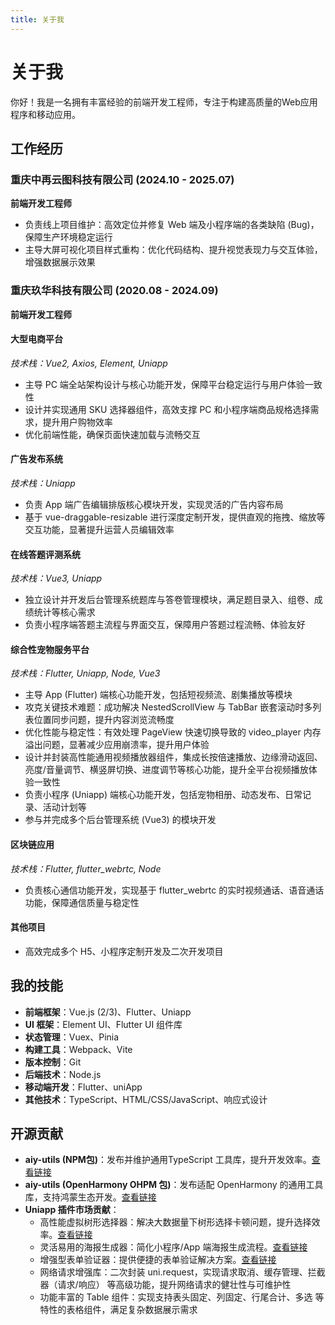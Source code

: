 ```yaml
---
title: 关于我
---
```


# 关于我

你好！我是一名拥有丰富经验的前端开发工程师，专注于构建高质量的Web应用程序和移动应用。

## 工作经历

### 重庆中再云图科技有限公司 (2024.10 - 2025.07)

**前端开发工程师**

- 负责线上项目维护：高效定位并修复 Web 端及小程序端的各类缺陷 (Bug)，保障生产环境稳定运行
- 主导大屏可视化项目样式重构：优化代码结构、提升视觉表现力与交互体验，增强数据展示效果

### 重庆玖华科技有限公司 (2020.08 - 2024.09)

**前端开发工程师**

#### 大型电商平台

*技术栈：Vue2, Axios, Element, Uniapp*

- 主导 PC 端全站架构设计与核心功能开发，保障平台稳定运行与用户体验一致性
- 设计并实现通用 SKU 选择器组件，高效支撑 PC 和小程序端商品规格选择需求，提升用户购物效率
- 优化前端性能，确保页面快速加载与流畅交互

#### 广告发布系统

*技术栈：Uniapp*

- 负责 App 端广告编辑排版核心模块开发，实现灵活的广告内容布局
- 基于 vue-draggable-resizable 进行深度定制开发，提供直观的拖拽、缩放等交互功能，显著提升运营人员编辑效率

#### 在线答题评测系统

*技术栈：Vue3, Uniapp*

- 独立设计并开发后台管理系统题库与答卷管理模块，满足题目录入、组卷、成绩统计等核心需求
- 负责小程序端答题主流程与界面交互，保障用户答题过程流畅、体验友好

#### 综合性宠物服务平台

*技术栈：Flutter, Uniapp, Node, Vue3*

- 主导 App (Flutter) 端核心功能开发，包括短视频流、剧集播放等模块
- 攻克关键技术难题：成功解决 NestedScrollView 与 TabBar 嵌套滚动时多列表位置同步问题，提升内容浏览流畅度
- 优化性能与稳定性：有效处理 PageView 快速切换导致的 video_player 内存溢出问题，显著减少应用崩溃率，提升用户体验
- 设计并封装高性能通用视频播放器组件，集成长按倍速播放、边缘滑动返回、亮度/音量调节、横竖屏切换、进度调节等核心功能，提升全平台视频播放体验一致性
- 负责小程序 (Uniapp) 端核心功能开发，包括宠物相册、动态发布、日常记录、活动计划等
- 参与并完成多个后台管理系统 (Vue3) 的模块开发

#### 区块链应用

*技术栈：Flutter, flutter_webrtc, Node*

- 负责核心通信功能开发，实现基于 flutter_webrtc 的实时视频通话、语音通话功能，保障通信质量与稳定性

#### 其他项目

- 高效完成多个 H5、小程序定制开发及二次开发项目

## 我的技能

- **前端框架**：Vue.js (2/3)、Flutter、Uniapp
- **UI 框架**：Element UI、Flutter UI 组件库
- **状态管理**：Vuex、Pinia
- **构建工具**：Webpack、Vite
- **版本控制**：Git
- **后端技术**：Node.js
- **移动端开发**：Flutter、uniApp
- **其他技术**：TypeScript、HTML/CSS/JavaScript、响应式设计

## 开源贡献

- **aiy-utils (NPM包)**：发布并维护通用TypeScript 工具库，提升开发效率。[查看链接](https://www.npmjs.com/package/aiy-utils)
- **aiy-utils (OpenHarmony OHPM 包)**：发布适配 OpenHarmony 的通用工具库，支持鸿蒙生态开发。[查看链接](https://ohpm.openharmony.cn/#/cn/detail/@whay%2Faiy-utils)
- **Uniapp 插件市场贡献**：
  - 高性能虚拟树形选择器：解决大数据量下树形选择卡顿问题，提升选择效率。[查看链接](https://ext.dcloud.net.cn/plugin?id=23708)
  - 灵活易用的海报生成器：简化小程序/App 端海报生成流程。[查看链接](https://ext.dcloud.net.cn/plugin?id=8649)
  - 增强型表单验证器：提供便捷的表单验证解决方案。[查看链接](https://ext.dcloud.net.cn/plugin?id=14401)
  - 网络请求增强库：二次封装 uni.request，实现请求取消、缓存管理、拦截器（请求/响应） 等高级功能，提升网络请求的健壮性与可维护性
  - 功能丰富的 Table 组件：实现支持表头固定、列固定、行尾合计、多选 等特性的表格组件，满足复杂数据展示需求
